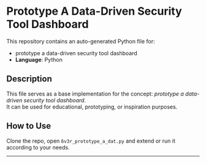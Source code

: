 # Prototype A Data-Driven Security Tool Dashboard

This repository contains an auto-generated Python file for:

- prototype a data-driven security tool dashboard
- **Language**: Python

## Description

This file serves as a base implementation for the concept: *prototype a data-driven security tool dashboard*.  
It can be used for educational, prototyping, or inspiration purposes.

## How to Use

Clone the repo, open `6v3r_prototype_a_dat.py` and extend or run it according to your needs.

---


